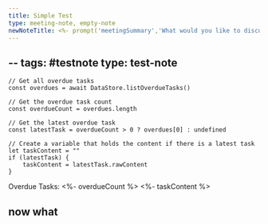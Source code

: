 ```yaml
---
title: Simple Test
type: meeting-note, empty-note
newNoteTitle: <%- prompt('meetingSummary','What would you like to discuss') %> <%- date.now() %>
---
```

--
tags: #testnote 
type: test-note
--
```templatejs
// Get all overdue tasks
const overdues = await DataStore.listOverdueTasks()

// Get the overdue task count
const overdueCount = overdues.length

// Get the latest overdue task
const latestTask = overdueCount > 0 ? overdues[0] : undefined

// Create a variable that holds the content if there is a latest task
let taskContent = ""
if (latestTask) {
	taskContent = latestTask.rawContent
}
```
Overdue Tasks: <%- overdueCount %>
<%- taskContent %>

## now what